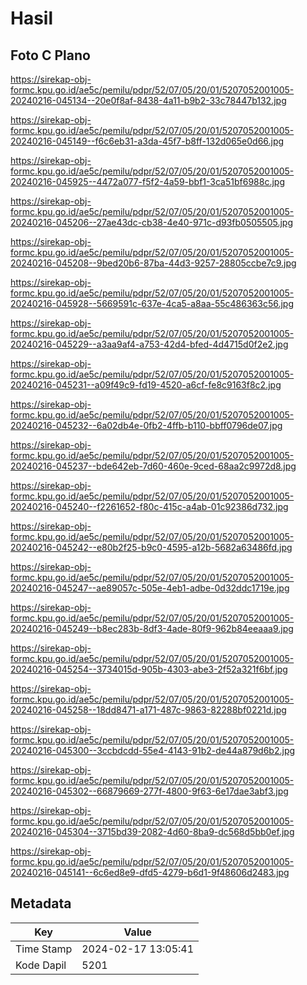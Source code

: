 # Hasil

## Foto C Plano

https://sirekap-obj-formc.kpu.go.id/ae5c/pemilu/pdpr/52/07/05/20/01/5207052001005-20240216-045134--20e0f8af-8438-4a11-b9b2-33c78447b132.jpg

https://sirekap-obj-formc.kpu.go.id/ae5c/pemilu/pdpr/52/07/05/20/01/5207052001005-20240216-045149--f6c6eb31-a3da-45f7-b8ff-132d065e0d66.jpg

https://sirekap-obj-formc.kpu.go.id/ae5c/pemilu/pdpr/52/07/05/20/01/5207052001005-20240216-045925--4472a077-f5f2-4a59-bbf1-3ca51bf6988c.jpg

https://sirekap-obj-formc.kpu.go.id/ae5c/pemilu/pdpr/52/07/05/20/01/5207052001005-20240216-045206--27ae43dc-cb38-4e40-971c-d93fb0505505.jpg

https://sirekap-obj-formc.kpu.go.id/ae5c/pemilu/pdpr/52/07/05/20/01/5207052001005-20240216-045208--9bed20b6-87ba-44d3-9257-28805ccbe7c9.jpg

https://sirekap-obj-formc.kpu.go.id/ae5c/pemilu/pdpr/52/07/05/20/01/5207052001005-20240216-045928--5669591c-637e-4ca5-a8aa-55c486363c56.jpg

https://sirekap-obj-formc.kpu.go.id/ae5c/pemilu/pdpr/52/07/05/20/01/5207052001005-20240216-045229--a3aa9af4-a753-42d4-bfed-4d4715d0f2e2.jpg

https://sirekap-obj-formc.kpu.go.id/ae5c/pemilu/pdpr/52/07/05/20/01/5207052001005-20240216-045231--a09f49c9-fd19-4520-a6cf-fe8c9163f8c2.jpg

https://sirekap-obj-formc.kpu.go.id/ae5c/pemilu/pdpr/52/07/05/20/01/5207052001005-20240216-045232--6a02db4e-0fb2-4ffb-b110-bbff0796de07.jpg

https://sirekap-obj-formc.kpu.go.id/ae5c/pemilu/pdpr/52/07/05/20/01/5207052001005-20240216-045237--bde642eb-7d60-460e-9ced-68aa2c9972d8.jpg

https://sirekap-obj-formc.kpu.go.id/ae5c/pemilu/pdpr/52/07/05/20/01/5207052001005-20240216-045240--f2261652-f80c-415c-a4ab-01c92386d732.jpg

https://sirekap-obj-formc.kpu.go.id/ae5c/pemilu/pdpr/52/07/05/20/01/5207052001005-20240216-045242--e80b2f25-b9c0-4595-a12b-5682a63486fd.jpg

https://sirekap-obj-formc.kpu.go.id/ae5c/pemilu/pdpr/52/07/05/20/01/5207052001005-20240216-045247--ae89057c-505e-4eb1-adbe-0d32ddc1719e.jpg

https://sirekap-obj-formc.kpu.go.id/ae5c/pemilu/pdpr/52/07/05/20/01/5207052001005-20240216-045249--b8ec283b-8df3-4ade-80f9-962b84eeaaa9.jpg

https://sirekap-obj-formc.kpu.go.id/ae5c/pemilu/pdpr/52/07/05/20/01/5207052001005-20240216-045254--3734015d-905b-4303-abe3-2f52a321f6bf.jpg

https://sirekap-obj-formc.kpu.go.id/ae5c/pemilu/pdpr/52/07/05/20/01/5207052001005-20240216-045258--18dd8471-a171-487c-9863-82288bf0221d.jpg

https://sirekap-obj-formc.kpu.go.id/ae5c/pemilu/pdpr/52/07/05/20/01/5207052001005-20240216-045300--3ccbdcdd-55e4-4143-91b2-de44a879d6b2.jpg

https://sirekap-obj-formc.kpu.go.id/ae5c/pemilu/pdpr/52/07/05/20/01/5207052001005-20240216-045302--66879669-277f-4800-9f63-6e17dae3abf3.jpg

https://sirekap-obj-formc.kpu.go.id/ae5c/pemilu/pdpr/52/07/05/20/01/5207052001005-20240216-045304--3715bd39-2082-4d60-8ba9-dc568d5bb0ef.jpg

https://sirekap-obj-formc.kpu.go.id/ae5c/pemilu/pdpr/52/07/05/20/01/5207052001005-20240216-045141--6c6ed8e9-dfd5-4279-b6d1-9f48606d2483.jpg


## Metadata

| Key        | Value               |
| ---------- | ------------------- |
| Time Stamp | 2024-02-17 13:05:41 |
| Kode Dapil | 5201                |



